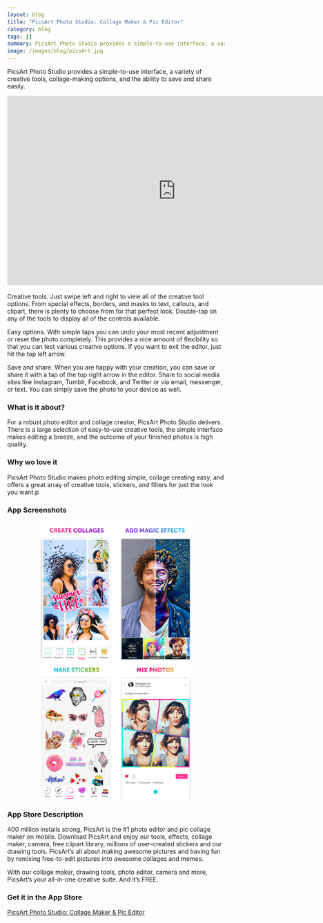 ```yaml
---
layout: blog
title: "PicsArt Photo Studio: Collage Maker & Pic Editor"
category: blog
tags: []
summary: PicsArt Photo Studio provides a simple-to-use interface, a variety of creative tools, collage-making options, and the ability to save and share easily.
image: /images/blog/picsArt.jpg
---
```


PicsArt Photo Studio provides a simple-to-use interface, a variety of creative tools, collage-making options, and the ability to save and share easily.

<iframe width="780" height="439" src="https://www.youtube.com/embed/QycdB5aUHhU?ecver=1" frameborder="0" allowfullscreen></iframe>

Creative tools. Just swipe left and right to view all of the creative tool options. From special effects, borders, and masks to text, callouts, and clipart, there is plenty to choose from for that perfect look. Double-tap on any of the tools to display all of the controls available.

Easy options. With simple taps you can undo your most recent adjustment or reset the photo completely. This provides a nice amount of flexibility so that you can test various creative options. If you want to exit the editor, just hit the top left arrow.

Save and share. When you are happy with your creation, you can save or share it with a tap of the top right arrow in the editor. Share to social media sites like Instagram, Tumblr, Facebook, and Twitter or via email, messenger, or text. You can simply save the photo to your device as well.

### What is it about?

For a robust photo editor and collage creator, PicsArt Photo Studio delivers. There is a large selection of easy-to-use creative tools, the simple interface makes editing a breeze, and the outcome of your finished photos is high quality.

### Why wo love it

PicsArt Photo Studio makes photo editing simple, collage creating easy, and offers a great array of creative tools, stickers, and filters for just the look you want.p

### App Screenshots

<div  align="center">    
<a><img src="/images/blog/picsArt1.jpeg" width="180"  alt=""></a>
<img src="/images/blog/picsArt2.jpeg" width="180"  alt="">
<img src="/images/blog/picsArt3.jpeg" width="180"  alt="">
<img src="/images/blog/picsArt4.jpeg" width="180"  alt="">
</div>


### App Store Description

400 million installs strong, PicsArt is the #1 photo editor and pic collage maker on mobile. Download PicsArt and enjoy our tools, effects, collage maker, camera, free clipart library, millions of user-created stickers and our drawing tools. PicsArt’s all about making awesome pictures and having fun by remixing free-to-edit pictures into awesome collages and memes.

With our collage maker, drawing tools, photo editor, camera and more, PicsArt’s your all-in-one creative suite. And it’s FREE. 


### Get it in the App Store 
[PicsArt Photo Studio: Collage Maker & Pic Editor][1]

[1]:https://itunes.apple.com/US/app/id587366035?mt=8